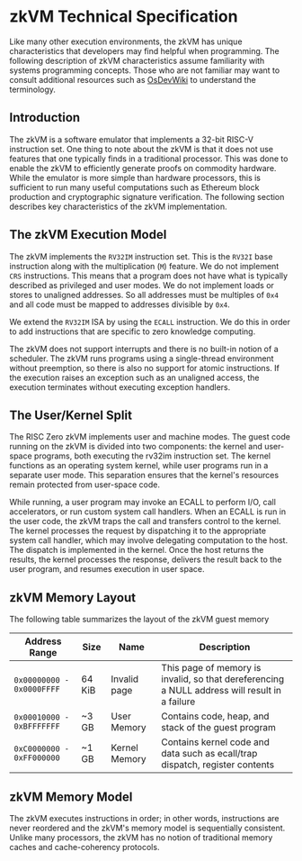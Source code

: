 # zkVM Technical Specification

Like many other execution environments, the zkVM has unique characteristics that
developers may find helpful when programming. The following description of zkVM
characteristics assume familiarity with systems programming concepts. Those who
are not familiar may want to consult additional resources such as [OsDevWiki] to
understand the terminology.

## Introduction

The zkVM is a software emulator that implements a 32-bit RISC-V instruction set.
One thing to note about the zkVM is that it does not use features that one
typically finds in a traditional processor. This was done to enable the zkVM to
efficiently generate proofs on commodity hardware. While the emulator is more
simple than hardware processors, this is sufficient to run many useful
computations such as Ethereum block production and cryptographic signature
verification. The following section describes key characteristics of the zkVM
implementation.

## The zkVM Execution Model

The zkVM implements the `RV32IM` instruction set. This is the `RV32I` base
instruction along with the multiplication (`M`) feature. We do not implement
`CRS` instructions. This means that a program does not have what is typically
described as privileged and user modes. We do not implement loads or stores to
unaligned addresses. So all addresses must be multiples of `0x4` and all code
must be mapped to addresses divisible by `0x4`.

We extend the `RV32IM` ISA by using the `ECALL` instruction. We do this in order
to add instructions that are specific to zero knowledge computing.

The zkVM does not support interrupts and there is no built-in notion of a
scheduler. The zkVM runs programs using a single-thread environment without
preemption, so there is also no support for atomic instructions. If the
execution raises an exception such as an unaligned access, the execution
terminates without executing exception handlers.

## The User/Kernel Split

The RISC Zero zkVM implements user and machine modes. The guest code running
on the zkVM is divided into two components: the kernel and user-space programs,
both executing the rv32im instruction set. The kernel functions as an operating
system kernel, while user programs run in a separate user mode. This separation
ensures that the kernel's resources remain protected from user-space
code.

While running, a user program may invoke an ECALL to perform I/O, call
accelerators, or run custom system call handlers. When an ECALL is run in the
user code, the zkVM traps the call and transfers control to the kernel.
The kernel processes the request by dispatching it to the appropriate system
call handler, which may involve delegating computation to the host. The dispatch
is implemented in the kernel. Once the host returns the results, the kernel
processes the response, delivers the result back to the user program, and
resumes execution in user space.

## zkVM Memory Layout

The following table summarizes the layout of the zkVM guest memory

| Address Range             | Size   | Name          | Description                                                                                   |
| ------------------------- | ------ | ------------- | --------------------------------------------------------------------------------------------- |
| `0x00000000 - 0x0000FFFF` | 64 KiB | Invalid page  | This page of memory is invalid, so that dereferencing a NULL address will result in a failure |
| `0x00010000 - 0xBFFFFFFF` | ~3 GB  | User Memory   | Contains code, heap, and stack of the guest program                                           |
| `0xC0000000 - 0xFF000000` | ~1 GB  | Kernel Memory | Contains kernel code and data such as ecall/trap dispatch, register contents                  |

## zkVM Memory Model

The zkVM executes instructions in order; in other words, instructions are never
reordered and the zkVM's memory model is sequentially consistent. Unlike many
processors, the zkVM has no notion of traditional memory caches and
cache-coherency protocols.

[OsDevWiki]: https://wiki.osdev.org/Main_Page
